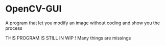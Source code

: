 # OpenCV-GUI
A program that let you modify an image without coding and show you the process

THIS PROGRAM IS STILL IN WIP ! Many things are missings
